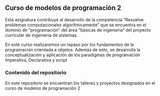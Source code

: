 ## Curso de modelos de programación 2
Esta asignatura contribuye al desarrollo de la competencia “Resuelve problemas computacionales algorítmicamente” que se encuentra en el  dominio de “programación” del área “básicas de ingeniería” del proyecto curricular de ingeniería de sistemas.

En este curso realizaremos un repaso por los fundamentos de la programación orientada a objetos. Además de esto, se desarrolla la conceptualización y aplicación de los paradigmas de programación Imperativa, Declarativa y script


### Contenido del repositorio 
En este repositorio se encuentran los talleres y proyectos designados en el curso de modelos de programación 2 


